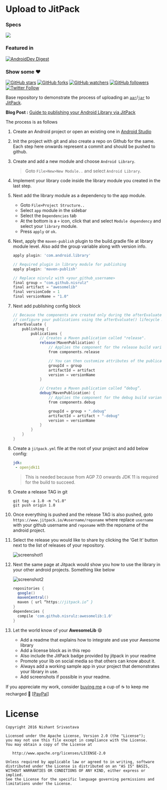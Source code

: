 # Upload to JitPack

### Specs
[![](https://jitpack.io/v/nisrulz/UploadToJitpack.svg)](https://jitpack.io/#nisrulz/UploadToJitpack)

### Featured in
[![AndroidDev Digest](https://img.shields.io/badge/AndroidDev%20Digest-%23101-blue.svg)](https://www.androiddevdigest.com/digest-101/)

### Show some :heart:
[![GitHub stars](https://img.shields.io/github/stars/nisrulz/UploadToJitpack.svg?style=social&label=Star)](https://github.com/nisrulz/UploadToJitpack) [![GitHub forks](https://img.shields.io/github/forks/nisrulz/UploadToJitpack.svg?style=social&label=Fork)](https://github.com/nisrulz/UploadToJitpack/fork) [![GitHub watchers](https://img.shields.io/github/watchers/nisrulz/UploadToJitpack.svg?style=social&label=Watch)](https://github.com/nisrulz/UploadToJitpack) [![GitHub followers](https://img.shields.io/github/followers/nisrulz.svg?style=social&label=Follow)](https://github.com/nisrulz/UploadToJitpack)  
[![Twitter Follow](https://img.shields.io/twitter/follow/nisrulz.svg?style=social)](https://twitter.com/nisrulz) 

Base repository to demonstrate the process of uploading an [`aar`](https://sites.google.com/a/android.com/tools/tech-docs/new-build-system/aar-format)/[`jar`](https://en.wikipedia.org/wiki/JAR_(file_format)) to [JitPack](https://jitpack.io/).

**Blog Post :** [Guide to publishing your Android Library via JitPack](http://crushingcode.co/publish-your-android-library-via-jitpack/) 

The process is as follows

1. Create an Android project or open an existing one in [Android Studio](https://en.wikipedia.org/wiki/Android_Studio) 

2. Init the project with git and also create a repo on Github for the same. Each step here onwards represent a commit and should be pushed to github.

3. Create and add a new module and choose `Android Library`.
   > Goto `File>New>New Module..` and select `Android Library`.

4. Implement your library code inside the library module you created in the last step.

5. Next add the library module as a dependency to the app module.
    + Goto `File>Project Structure..`
    + Select `app` module in the sidebar
    + Select the `Dependencies` tab
    + At the bottom is a `+` icon, click that and select `Module dependency` and select your `library` module.
    + Press `apply` or `ok`.

6. Next, apply the `maven-publish` plugin to the build.gradle file at library module level. Also add the group variable along with version info.

    ```gradle
    apply plugin: 'com.android.library'
    
    // Required plugin in library module for publishing
    apply plugin: 'maven-publish'
    
    // Replace nisrulz with <your_github_username>
    final group = "com.github.nisrulz"
    final artifact = "awesomelib"
    final versionCode = 1
    final versionName = "1.0"
    ```

7. Next add publishing config block

    ```gradle
    // Because the components are created only during the afterEvaluate phase, you must
    // configure your publications using the afterEvaluate() lifecycle method.
    afterEvaluate {
        publishing {
            publications {
                // Creates a Maven publication called "release".
                release(MavenPublication) {
                    // Applies the component for the release build variant.
                    from components.release

                    // You can then customize attributes of the publication as shown below.
                    groupId = group
                    artifactId = artifact
                    version = versionName
                }

                // Creates a Maven publication called “debug”.
                debug(MavenPublication) {
                    // Applies the component for the debug build variant.
                    from components.debug

                    groupId = group + ".debug"
                    artifactId = artifact + "-debug"
                    version = versionName
                }
            }
        }
    }
    ```
8. Create a `jitpack.yml` file at the root of your project and add below config:
    
   ```yml
   jdk:
    - openjdk11
   ```
   > This is needed because from AGP 7.0 onwards JDK 11 is required for the build to succeed. 

8. Create a release TAG in git

    ```shell
    git tag -a 1.0 -m "v1.0"
    git push origin 1.0
    ```

9. Once everything is pushed and the release TAG is also pushed, goto `https://www.jitpack.io/#username/reponame` where replace `username` with your github username and `reponame` with the reponame of the android project.

10. Select the release you would like to share by clicking the ‘Get It’ button next to the list of releases of your repository.

    ![screenshot1](https://github.com/nisrulz/UploadToJitpack/raw/master/img/sc1.jpeg)

11. Next the same page at Jitpack would show you how to use the library in your other android projects. Something like below

    ![screenshot2](https://github.com/nisrulz/UploadToJitpack/raw/master/img/sc2.jpeg)

    ```gradle
    repositories {
      google()
      mavenCentral()
      maven { url “https://jitpack.io” }
    }
    dependencies {
      compile 'com.github.nisrulz:awesomelib:1.0'
    }
    ```

12. Let the world know of your **AwesomeLib** :smile:
    + Add a readme that explains how to integrate and use your Awesome library
    + Add a license block as in this repo
    + Also include the JitPack badge provided by jitpack in your readme
    + Promote your lib on social media so that others can know about it.
    + Always add a working sample app in your project that demonstrates your library in use.
    + Add screenshots if possible in your readme.

If you appreciate my work, consider [buying me](https://www.paypal.me/nisrulz/5usd) a cup of :coffee: to keep me recharged :metal: [[PayPal](https://www.paypal.me/nisrulz/5usd)]

License
=======

    Copyright 2016 Nishant Srivastava

    Licensed under the Apache License, Version 2.0 (the "License");
    you may not use this file except in compliance with the License.
    You may obtain a copy of the License at

       http://www.apache.org/licenses/LICENSE-2.0

    Unless required by applicable law or agreed to in writing, software
    distributed under the License is distributed on an "AS IS" BASIS,
    WITHOUT WARRANTIES OR CONDITIONS OF ANY KIND, either express or implied.
    See the License for the specific language governing permissions and
    limitations under the License.
